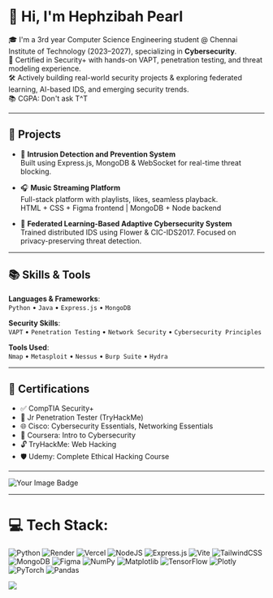 # 👋 Hi, I'm Hephzibah Pearl

🎓 I'm a 3rd year Computer Science Engineering student @ Chennai Institute of Technology (2023–2027), specializing in **Cybersecurity**.  
🔐 Certified in Security+ with hands-on VAPT, penetration testing, and threat modeling experience.  
🛠️ Actively building real-world security projects & exploring federated learning, AI-based IDS, and emerging security trends.  
📚 CGPA: Don't ask T^T

---

## 🔨 Projects

- 🎯 **Intrusion Detection and Prevention System**  
  Built using Express.js, MongoDB & WebSocket for real-time threat blocking.

- 🎧 **Music Streaming Platform**  
  Full-stack platform with playlists, likes, seamless playback.  
  HTML + CSS + Figma frontend | MongoDB + Node backend

- 🤖 **Federated Learning-Based Adaptive Cybersecurity System**  
  Trained distributed IDS using Flower & CIC-IDS2017. Focused on privacy-preserving threat detection.

---

## 📚 Skills & Tools

**Languages & Frameworks**:  
`Python` • `Java` • `Express.js` • `MongoDB`

**Security Skills**:  
`VAPT` • `Penetration Testing` • `Network Security` • `Cybersecurity Principles`

**Tools Used**:  
`Nmap` • `Metasploit` • `Nessus` • `Burp Suite` • `Hydra`

---

## 📜 Certifications

- ✅ CompTIA Security+  
- 🧠 Jr Penetration Tester (TryHackMe)  
- 🌐 Cisco: Cybersecurity Essentials, Networking Essentials  
- 🎯 Coursera: Intro to Cybersecurity  
- 🔓 TryHackMe: Web Hacking  
- 🛡️ Udemy: Complete Ethical Hacking Course

---

<img src="https://tryhackme-badges.s3.amazonaws.com/hepzzw.png" alt="Your Image Badge" />

---
# 💻 Tech Stack:
![Python](https://img.shields.io/badge/python-3670A0?style=flat-square&logo=python&logoColor=ffdd54) ![Render](https://img.shields.io/badge/Render-%46E3B7.svg?style=flat-square&logo=render&logoColor=white) ![Vercel](https://img.shields.io/badge/vercel-%23000000.svg?style=flat-square&logo=vercel&logoColor=white) ![NodeJS](https://img.shields.io/badge/node.js-6DA55F?style=flat-square&logo=node.js&logoColor=white) ![Express.js](https://img.shields.io/badge/express.js-%23404d59.svg?style=flat-square&logo=express&logoColor=%2361DAFB) ![Vite](https://img.shields.io/badge/vite-%23646CFF.svg?style=flat-square&logo=vite&logoColor=white) ![TailwindCSS](https://img.shields.io/badge/tailwindcss-%2338B2AC.svg?style=flat-square&logo=tailwind-css&logoColor=white) ![MongoDB](https://img.shields.io/badge/MongoDB-%234ea94b.svg?style=flat-square&logo=mongodb&logoColor=white) ![Figma](https://img.shields.io/badge/figma-%23F24E1E.svg?style=flat-square&logo=figma&logoColor=white) ![NumPy](https://img.shields.io/badge/numpy-%23013243.svg?style=flat-square&logo=numpy&logoColor=white) ![Matplotlib](https://img.shields.io/badge/Matplotlib-%23ffffff.svg?style=flat-square&logo=Matplotlib&logoColor=black) ![TensorFlow](https://img.shields.io/badge/TensorFlow-%23FF6F00.svg?style=flat-square&logo=TensorFlow&logoColor=white) ![Plotly](https://img.shields.io/badge/Plotly-%233F4F75.svg?style=flat-square&logo=plotly&logoColor=white) ![PyTorch](https://img.shields.io/badge/PyTorch-%23EE4C2C.svg?style=flat-square&logo=PyTorch&logoColor=white) ![Pandas](https://img.shields.io/badge/pandas-%23150458.svg?style=flat-square&logo=pandas&logoColor=white)


[![](https://visitcount.itsvg.in/api?id=hepzi03&icon=0&color=0)](https://visitcount.itsvg.in)

